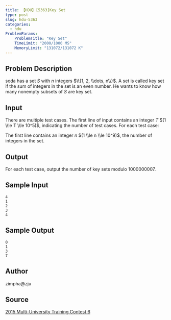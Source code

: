 ```yaml
---
title: 【HDU】[5363]Key Set
type: post
slug: hdu-5363
categories:
  - hdu
ProblemParams:
    ProblemTitle: "Key Set"
    TimeLimit: "2000/1000 MS"
    MemoryLimit: "131072/131072 K"
---
```


## Problem Description

soda has a set $S$ with $n$ integers $\\{1, 2, \\dots, n\\}$. A set is called key set if the sum of integers in the set is an even number. He wants to know how many nonempty subsets of $S$ are key set.

## Input

There are multiple test cases. The first line of input contains an integer $T$ $(1 \\le T \\le 10^5)$, indicating the number of test cases. For each test case:  
  
The first line contains an integer $n$ $(1 \\le n \\le 10^9)$, the number of integers in the set.

## Output

For each test case, output the number of key sets modulo 1000000007.

## Sample Input

```
4
1
2
3
4
```

## Sample Output

```
0
1
3
7
```

## Author

zimpha@zju

## Source

[2015 Multi-University Training Contest 6](https://acm.hdu.edu.cn//search.php?field=problem&key=2015+Multi-University+Training+Contest+6&source=1&searchmode=source)
